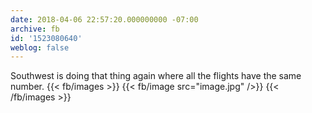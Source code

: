 ```yaml
---
date: 2018-04-06 22:57:20.000000000 -07:00
archive: fb
id: '1523080640'
weblog: false
---
```


Southwest is doing that thing again where all the flights have the same number.
{{< fb/images >}}
{{< fb/image src="image.jpg" />}}
{{< /fb/images >}}
